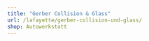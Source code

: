 ```yaml
---
title: "Gerber Collision & Glass"
url: /lafayette/gerber-collision-und-glass/
shop: Autowerkstatt
---
```

